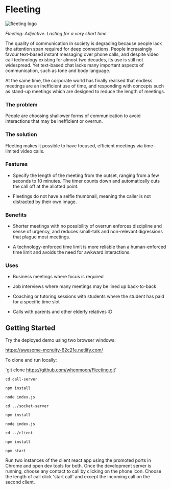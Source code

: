 # Fleeting

![fleeting logo](/https://i.ibb.co/2ZXWb67/logo.png)

*Fleeting: Adjective. Lasting for a very short time.*

The quality of communication in society is degrading because people lack the attention span required for deep connections. People increasingly favour text-based instant messaging over phone calls, and despite video call technology existing for almost two decades, its use is still not widespread. Yet text-based chat lacks many important aspects of communication, such as tone and body language.

At the same time, the corporate world has finally realised that endless meetings are an inefficient use of time, and responding with concepts such as stand-up meetings which are designed to reduce the length of meetings.


### The problem

People are choosing shallower forms of communication to avoid interactions that may be inefficient or overrun.


### The solution

Fleeting makes it possible to have focused, efficient meetings via time-limited video calls.


### Features

* Specify the length of the meeting from the outset, ranging from a few seconds to 10 minutes. The timer counts down and automatically cuts the call off at the allotted point.

* Fleetings do not have a selfie thumbnail, meaning the caller is not distracted by their own image.


### Benefits

* Shorter meetings with no possibility of overrun enforces discipline and sense of urgency, and reduces small-talk and non-relevant digressions that plague most meetings.

* A technology-enforced time limit is more reliable than a human-enforced time limit and avoids the need for awkward interactions.


### Uses

* Business meetings where focus is required

* Job interviews where many meetings may be lined up back-to-back

* Coaching or tutoring sessions with students where the student has paid for a specific time slot

* Calls with parents and other elderly relatives :D


## Getting Started

Try the deployed demo using two browser windows:


https://awesome-mcnulty-62c21e.netlify.com/


To clone and run locally:

`git clone https://github.com/whenmoon/Fleeting.git'

`cd call-server`

`npm install`

`node index.js`

`cd ../socket-server`

`npm install`

`node index.js`

`cd ../client` 

`npm install`

`npm start`

Run two instances of the client react app using the promoted ports in Chrome and open dev tools for both. Once the development server is running, choose any contact to call by clicking on the phone icon. Choose the length of call click 'start call' and except the incoming call on the second client.
